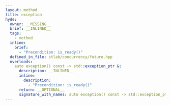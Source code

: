 ```yaml
---
layout: method
title: exception
hyde:
  owner: __MISSING__
  brief: __INLINED__
  tags:
    - method
  inline:
    brief:
      - "Precondition: is_ready()"
  defined_in_file: stlab/concurrency/future.hpp
  overloads:
    auto exception() const -> std::exception_ptr &:
      description: __INLINED__
      inline:
        description:
          - "Precondition: is_ready()"
      return: __OPTIONAL__
      signature_with_names: auto exception() const -> std::exception_ptr &
---
```

